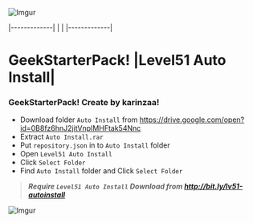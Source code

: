 ![Imgur](http://i.imgur.com/x6M90FH.jpg)

|-------------|
|  | 
|-------------|

# GeekStarterPack! |Level51 Auto Install|

### GeekStarterPack! Create by karinzaa! </n>

* Download folder `Auto Install` from https://drive.google.com/open?id=0B8fz6hnJ2jitVnpIMHFtak54Nnc</n>
* Extract  `Auto Install.rar`
* Put `repository.json` in to `Auto Install` folder</n>
* Open `Level51 Auto Install` 
* Click `Select Folder`
* Find `Auto Install` folder and  Click `Select Folder`

>***Require `Level51 Auto Install` Download from http://bit.ly/lv51-autoinstall***

![Imgur](http://i.imgur.com/z9yRvX2.png?1)
